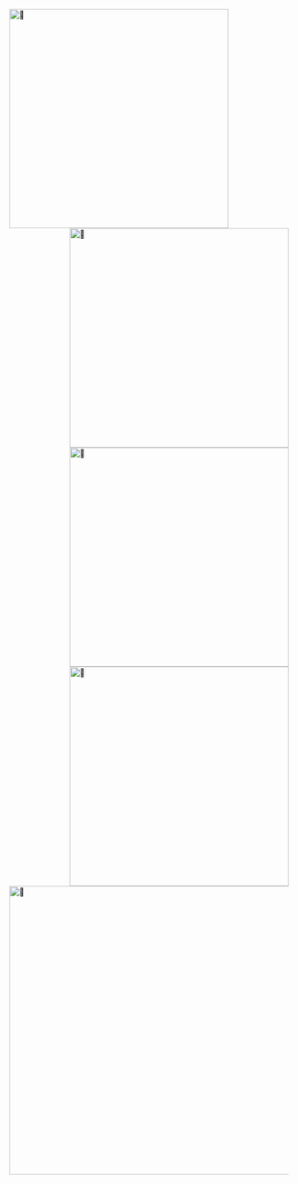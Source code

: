 [<img align="left" width="395" alt="🤿" src="https://metrics.lecoq.io/ba2in9a?template=classic&base.activity=0&base.community=0&base.metadata=0&isocalendar=1&languages=1&stars=1&followup=1&achievements=1&lines=1&pagespeed=1&rss=1&isocalendar.duration=full-year&languages.limit=8&languages.threshold=0%25&languages.colors=github&languages.sections=most-used&languages.indepth=true&languages.analysis.timeout=15&languages.categories=markup%2C%20programming&languages.recent.categories=markup%2C%20programming&languages.recent.load=300&languages.recent.days=14&stars.limit=1&followup.sections=repositories&followup.indepth=true&achievements.threshold=C&achievements.secrets=true&achievements.display=detailed&achievements.limit=0&pagespeed.url=https%3A%2F%2Fba2in9a.top&pagespeed.detailed=false&pagespeed.screenshot=false&rss.source=https%3A%2F%2Fba2in9a.top%2Fatom.xml&rss.limit=1&config.timezone=Asia%2FShanghai&config.twemoji=true">](#)

[<img align="right" width="395" alt="🤿" src="https://activity-graph.herokuapp.com/graph?username=ba2in9a&theme=github-light">](#)

[<img align="right" width="395" alt="🤿" src="http://github-readme-streak-stats.herokuapp.com?user=ba2in9a&hide_border=true&theme=vue">](#)

[<img align="right" width="395" alt="🤿" src="https://github-readme-stats.vercel.app/api?username=ba2in9a&hide_border=true&show_icons=true&theme=vue">](#)

[<img align="right" width="520" alt="🤿" src="https://cdn.jsdelivr.net/gh/ba2in9a/PicGo/img/202201292027004.png">](#)
